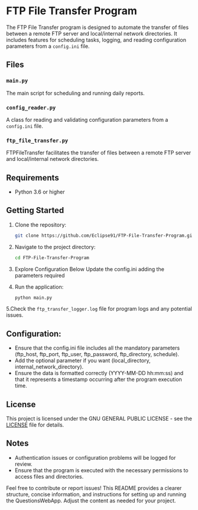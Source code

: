 # FTP File Transfer Program

The FTP File Transfer program is designed to automate the transfer of files between a remote FTP server and local/internal network directories. It includes features for scheduling tasks, logging, and reading configuration parameters from a `config.ini` file.

## Files

### `main.py`

The main script for scheduling and running daily reports.

### `config_reader.py`

A class for reading and validating configuration parameters from a `config.ini` file.

### `ftp_file_transfer.py`

FTPFileTransfer facilitates the transfer of files between a remote FTP server and local/internal network directories.

## Requirements

- Python 3.6 or higher

## Getting Started

1. Clone the repository:

   ```bash
   git clone https://github.com/Eclipse91/FTP-File-Transfer-Program.git
   ```

2. Navigate to the project directory:

   ```bash
   cd FTP-File-Transfer-Program
   ```

3. Explore Configuration Below
   Update the config.ini adding the parameters required
4. Run the application:

   ```bash
   python main.py
   ```
5.Check the `ftp_transfer_logger.log` file for program logs and any potential issues.

## Configuration:
   - Ensure that the config.ini file includes all the mandatory parameters (ftp_host, ftp_port, ftp_user, ftp_password, ftp_directory, schedule).
   - Add the optional parameter if you want (local_directory, internal_network_directory).
   - Ensure the data is formatted correctly (YYYY-MM-DD hh:mm:ss) and that it represents a timestamp occurring after the program execution time.

## License

This project is licensed under the GNU GENERAL PUBLIC LICENSE - see the [LICENSE](LICENSE) file for details.

## Notes

- Authentication issues or configuration problems will be logged for review.
- Ensure that the program is executed with the necessary permissions to access files and directories.

Feel free to contribute or report issues!
This README provides a clearer structure, concise information, and instructions for setting up and running the QuestionsWebApp. Adjust the content as needed for your project.

